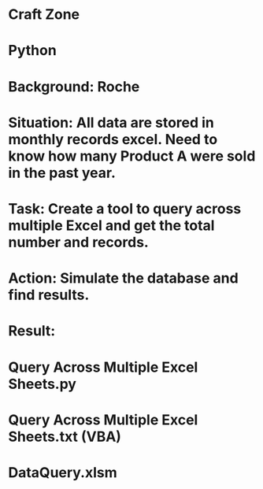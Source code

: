 # Craft Zone
# Python
# Background: Roche
# Situation: All data are stored in monthly records excel. Need to know how many Product A were sold in the past year.
# Task: Create a tool to query across multiple Excel and get the total number and records.
# Action: Simulate the database and find results.
# Result:
# Query Across Multiple Excel Sheets.py
# Query Across Multiple Excel Sheets.txt (VBA)
# DataQuery.xlsm
